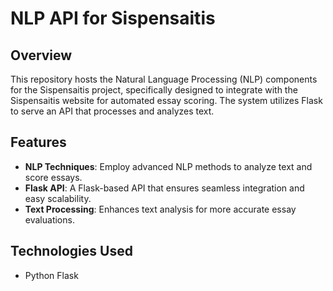# NLP API for Sispensaitis

## Overview
This repository hosts the Natural Language Processing (NLP) components for the Sispensaitis project, specifically designed to integrate with the Sispensaitis website for automated essay scoring. The system utilizes Flask to serve an API that processes and analyzes text.

## Features
- **NLP Techniques**: Employ advanced NLP methods to analyze text and score essays.
- **Flask API**: A Flask-based API that ensures seamless integration and easy scalability.
- **Text Processing**: Enhances text analysis for more accurate essay evaluations.

## Technologies Used
- Python Flask

